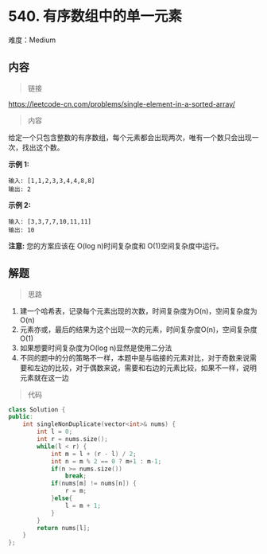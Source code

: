 # 540. 有序数组中的单一元素

难度：Medium

## 内容

> 链接

<https://leetcode-cn.com/problems/single-element-in-a-sorted-array/>

> 内容

给定一个只包含整数的有序数组，每个元素都会出现两次，唯有一个数只会出现一次，找出这个数。

**示例 1:**

```
输入: [1,1,2,3,3,4,4,8,8]
输出: 2
```

**示例 2:**

```
输入: [3,3,7,7,10,11,11]
输出: 10
```

**注意:** 您的方案应该在 O(log n)时间复杂度和 O(1)空间复杂度中运行。

## 解题

> 思路

1. 建一个哈希表，记录每个元素出现的次数，时间复杂度为O(n)，空间复杂度为O(n)
2. 元素亦或，最后的结果为这个出现一次的元素，时间复杂度O(n)，空间复杂度O(1)
3. 如果想要时间复杂度为O(log n)显然是使用二分法
4. 不同的题中的分的策略不一样，本题中是与临接的元素对比，对于奇数来说需要和左边的比较，对于偶数来说，需要和右边的元素比较，如果不一样，说明元素就在这一边

> 代码

```c++
class Solution {
public:
    int singleNonDuplicate(vector<int>& nums) {
        int l = 0;
        int r = nums.size();
        while(l < r) {
            int m = l + (r - l) / 2;
            int n = m % 2 == 0 ? m+1 : m-1;
            if(n >= nums.size())
                break;
            if(nums[m] != nums[n]) {
                r = m;
            }else{
                l = m + 1;
            }
        }
        return nums[l];
    }
};
```

